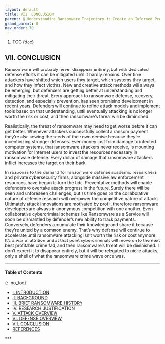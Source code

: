 ```yaml
---
layout: default
title: VII. CONCLUSION  
parent: § Understanding Ransomware Trajectory to Create an Informed Prediction 
grand_parent: U 
nav_order: 70 
---
```

<style>
.dont-break-out {
  /* These are technically the same, but use both */
  overflow-wrap: break-word;
  word-wrap: break-word;

     -ms-word-break: break-all;
  /* This is the dangerous one in WebKit, as it breaks things wherever */
  word-break: break-all;
  /* Instead use this non-standard one: */
  word-break: break-word;
}

.youtube-container {
    position: relative;
    width: 100%;
    height: 0;
    padding-bottom: 56.25%;
}
.youtube-video {
    position: absolute;
    top: 0;
    left: 0;
    width: 100%;
    height: 100%;
}

</style>

<div class="dont-break-out" markdown="1">

1. TOC
{:toc}

## VII. CONCLUSION
Ransomware will probably never disappear entirely, but with dedicated defense efforts it can be mitigated until it hardly remains. Over time attackers have shifted which users they target, which systems they target, and how they infect victims. New and creative attack methods will always be emerging, but defenders are getting better at understanding and mitigating their threat. Every approach to ransomware defense, recovery, detection, and especially prevention, has seen promising development in recent years. Defenders will continue to refine attack models and implement tools based on that understanding, until eventually attacking is no longer worth the risk or cost, and then ransomware’s threat will be diminished.

Realistically, the threat of ransomware may need to get worse before it can get better. Whenever attackers successfully collect a ransom payment they’re also sowing the seeds of their own demise because they’re incentivizing stronger defenses. Even money lost from damage to infected computer systems, that ransomware attackers never receive, is mounting motivation for Internet users to invest the resources necessary in ransomware defense. Every dollar of damage that ransomware attackers inflict increases the target on their back.

In response to the demand for ransomware defense academic researchers and private cybersecurity firms, alongside massive law enforcement resources, have begun to turn the tide. Preventative methods will enable defenders to overtake attack progress in the future. Surely there will be seen and unforeseen challenges, but as time goes on the collaborative nature of defense research will overpower the competitive nature of attack. Ultimately attack innovations are motivated by profit, therefore ransomware developers are always in anonymous competition with one another. Even collaborative cybercriminal schemes like Ransomware as a Service will soon be dismantled by defender’s new ability to track payments. Conversely, defenders accumulate their knowledge and share it because they’re united by a common enemy. That’s why defense will continue to accelerate until ransomware attacking isn’t worth the risk or cost anymore. It’s a war of attrition and at that point cybercriminals will move on to the next best profitable crime fad, and then ransomware’s threat will be diminished. I don’t expect it to disappear entirely, but it will be relegated to niche attacks, only a shell of what the ransomware crime wave once was.

***

#### Table of Contents
{: .no_toc}

<ul><li> <a href="/docs/U/Understanding-Ransomware-Trajectory-to-Create-an-Informed-Prediction-1/">
I. INTRODUCTION</a></li><li> <a href="/docs/U/Understanding-Ransomware-Trajectory-to-Create-an-Informed-Prediction-2/">
II. BACKGROUND</a></li><li> <a href="/docs/U/Understanding-Ransomware-Trajectory-to-Create-an-Informed-Prediction-3/">
III. BRIEF RANSOMWARE HISTORY</a></li><li> <a href="/docs/U/Understanding-Ransomware-Trajectory-to-Create-an-Informed-Prediction-4/">
IV. RESEARCH JUSTIFICATION</a></li><li> <a href="/docs/U/Understanding-Ransomware-Trajectory-to-Create-an-Informed-Prediction-5/">
V. ATTACK OVERVIEW</a></li><li> <a href="/docs/U/Understanding-Ransomware-Trajectory-to-Create-an-Informed-Prediction-6/">
VI. DEFENSE OVERVIEW</a></li><li> <a href="/docs/U/Understanding-Ransomware-Trajectory-to-Create-an-Informed-Prediction-7/">
VII. CONCLUSION</a></li><li> <a href="/docs/U/Understanding-Ransomware-Trajectory-to-Create-an-Informed-Prediction-8/">
REFERENCES</a></li></ul>
***

</div>
